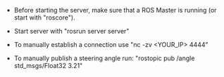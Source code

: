 - Before starting the server, make sure that a ROS Master is running (or start with "roscore").

- Start server with "rosrun server server"

- To manually establish a connection use "nc -zv <YOUR_IP> 4444"

- To manually publish a steering angle run: "rostopic pub /angle std_msgs/Float32 3.21"
 


